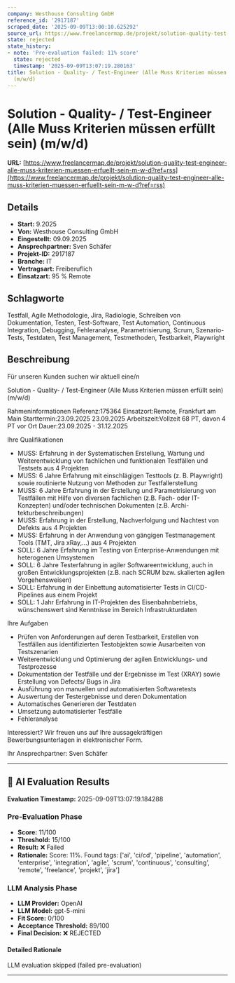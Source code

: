 ```yaml
---
company: Westhouse Consulting GmbH
reference_id: '2917187'
scraped_date: '2025-09-09T13:00:10.625292'
source_url: https://www.freelancermap.de/projekt/solution-quality-test-engineer-alle-muss-kriterien-muessen-erfuellt-sein-m-w-d?ref=rss
state: rejected
state_history:
- note: 'Pre-evaluation failed: 11% score'
  state: rejected
  timestamp: '2025-09-09T13:07:19.280163'
title: Solution - Quality- / Test-Engineer (Alle Muss Kriterien müssen erfüllt sein)
  (m/w/d)
---
```



# Solution - Quality- / Test-Engineer (Alle Muss Kriterien müssen erfüllt sein) (m/w/d)
**URL:** [https://www.freelancermap.de/projekt/solution-quality-test-engineer-alle-muss-kriterien-muessen-erfuellt-sein-m-w-d?ref=rss](https://www.freelancermap.de/projekt/solution-quality-test-engineer-alle-muss-kriterien-muessen-erfuellt-sein-m-w-d?ref=rss)
## Details
- **Start:** 9.2025
- **Von:** Westhouse Consulting GmbH
- **Eingestellt:** 09.09.2025
- **Ansprechpartner:** Sven Schäfer
- **Projekt-ID:** 2917187
- **Branche:** IT
- **Vertragsart:** Freiberuflich
- **Einsatzart:** 95
                                                % Remote

## Schlagworte
Testfall, Agile Methodologie, Jira, Radiologie, Schreiben von Dokumentation, Testen, Test-Software, Test Automation, Continuous Integration, Debugging, Fehleranalyse, Parametrisierung, Scrum, Szenario-Tests, Testdaten, Test Management, Testmethoden, Testbarkeit, Playwright

## Beschreibung
Für unseren Kunden suchen wir aktuell eine/n

Solution - Quality- / Test-Engineer (Alle Muss Kriterien müssen erfüllt sein) (m/w/d)

Rahmeninformationen
Referenz:175364
Einsatzort:Remote, Frankfurt am Main
Starttermin:23.09.2025 23.09.2025
Arbeitszeit:Vollzeit 68 PT, davon 4 PT vor Ort
Dauer:23.09.2025 - 31.12.2025

Ihre Qualifikationen
- MUSS: Erfahrung in der Systematischen Erstellung, Wartung und Weiterentwicklung von fachlichen und funktionalen Testfällen und Testsets aus 4 Projekten
- MUSS: 6 Jahre Erfahrung mit einschlägigen Testtools (z. B. Playwright) sowie routinierte Nutzung von Methoden zur Testfallerstellung
- MUSS: 6 Jahre Erfahrung in der Erstellung und Parametrisierung von Testfällen mit Hilfe von diversen fachlichen (z.B. Fach- oder IT-Konzepten) und/oder technischen Dokumenten (z.B. Archi-tekturbeschreibungen)
- MUSS: Erfahrung in der Erstellung, Nachverfolgung und Nachtest von Defekts aus 4 Projekten
- MUSS: Erfahrung in der Anwendung von gängigen Testmanagement Tools (TMT, Jira xRay,…) aus 4 Projekten
- SOLL: 6 Jahre Erfahrung im Testing von Enterprise-Anwendungen mit heterogenen Umsystemen
- SOLL: 6 Jahre Testerfahrung in agiler Softwareentwicklung, auch in großen Entwicklungsprojekten (z.B. nach SCRUM bzw. skalierten agilen Vorgehensweisen)
- SOLL: Erfahrung in der Einbettung automatisierter Tests in CI/CD-Pipelines aus einem Projekt
- SOLL: 1 Jahr Erfahrung in IT-Projekten des Eisenbahnbetriebs, wünschenswert sind Kenntnisse im Bereich Infrastrukturdaten

Ihre Aufgaben
- Prüfen von Anforderungen auf deren Testbarkeit, Erstellen von Testfällen aus identifizierten Testobjekten sowie Ausarbeiten von Testszenarien
- Weiterentwicklung und Optimierung der agilen Entwicklungs- und Testprozesse
- Dokumentation der Testfälle und der Ergebnisse im Test (XRAY) sowie Erstellung von Defects/ Bugs in Jira
- Ausführung von manuellen und automatisierten Softwaretests
- Auswertung der Testergebnisse und deren Dokumentation
- Automatisches Generieren der Testdaten
- Umsetzung automatisierter Testfälle
- Fehleranalyse

Interessiert?
Wir freuen uns auf Ihre aussagekräftigen Bewerbungsunterlagen in elektronischer Form.

Ihr Ansprechpartner:
Sven Schäfer

---

## 🤖 AI Evaluation Results

**Evaluation Timestamp:** 2025-09-09T13:07:19.184288

### Pre-Evaluation Phase
- **Score:** 11/100
- **Threshold:** 15/100
- **Result:** ❌ Failed
- **Rationale:** Score: 11%. Found tags: ['ai', 'ci/cd', 'pipeline', 'automation', 'enterprise', 'integration', 'agile', 'scrum', 'continuous', 'consulting', 'remote', 'freelance', 'projekt', 'jira']

### LLM Analysis Phase
- **LLM Provider:** OpenAI
- **LLM Model:** gpt-5-mini
- **Fit Score:** 0/100
- **Acceptance Threshold:** 89/100
- **Final Decision:** ❌ REJECTED

#### Detailed Rationale
LLM evaluation skipped (failed pre-evaluation)

---
